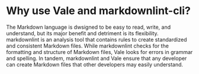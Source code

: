 # Why use Vale and markdownlint-cli?
The Markdown language is dwsigned to be easy to read, write, and understand, but its major benefit and detriment is its flexibility. markdownlint is an analysis tool that contains rules to create standardized and consistent Markdown files. While markdownlint checks for the formatting and structure of Markdown files, Vale looks for errors in grammar and spelling. In tandem, markdownlint and Vale ensure that any developer can create Markdown files that other developers may easily understand.
